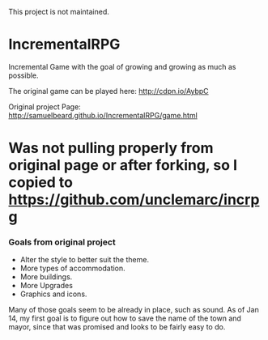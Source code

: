 This project is not maintained.

IncrementalRPG
==============

Incremental Game with the goal of growing and growing as much as possible.

The original game can be played here: http://cdpn.io/AybpC

Original project Page: http://samuelbeard.github.io/IncrementalRPG/game.html

Was not pulling properly from original page or after forking, so I copied to https://github.com/unclemarc/incrpg
==============

<h3>Goals from original project</h3>
<ul>
  <li>Alter the style to better suit the theme.</li>
  <li>More types of accommodation.</li>
  <li>More buildings.</li>
  <li>More Upgrades</li>
  <li>Graphics and icons.</li>
</ul>

Many of those goals seem to be already in place, such as sound. As of Jan 14, my first goal is to figure out how to save the name of the town and mayor, since that was promised and looks to be fairly easy to do.



